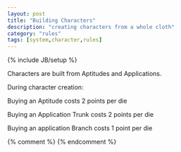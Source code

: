 ```yaml
---
layout: post
title: "Building Characters"
description: "creating characters from a whole cloth"
category: "rules"
tags: [system,character,rules]
---
```

{% include JB/setup %}

Characters are built from Aptitudes and Applications.

During character creation:

Buying an Aptitude costs 2 points per die

Buying an Application Trunk costs 2 points per die

Buying an application Branch costs 1 point per die


{% comment %} <!--vim: set wrap ts=8 tw=0 fileencoding=utf-8 filetype=markdown :--> {% endcomment %}
